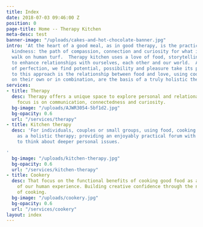 ```yaml
---
title: Index
date: 2018-07-03 09:46:00 Z
position: 0
page-title: Home -- Therapy Kitchen
meta-desc: test
banner-image: "/uploads/cakes-and-hot-chocolate-banner.jpg"
intro: 'At the heart of a good meal, as in good therapy, is the practice of loving
  kindness: the path of compassion, connection and curiosity for what it means to
  walk on human turf.  Therapy kitchen uses a love of food, storytelling and people
  to enhance relationships with ourselves, each other and our world.  Abandoning notions
  of perfection, we find potential, possibility and pleasure take its place.  Central
  to this approach is the relationship between food and love, using cooking and conversation,
  on their own or in combination, are the basis of a truly holistic therapeutic experience.'
services:
- title: Therapy
  desc: Therapy offers a unique space to explore personal and relational issues. The
    focus is on communication, connectedness and curiosity.
  bg-image: "/uploads/AJWR3054-5bf1d2.jpg"
  bg-opacity: 0.6
  url: "/services/therapy"
- title: Kitchen therapy
  desc: 'For individuals, couples or small groups, using food, cooking and eating
    as a holistic therapy; providing an enjoyably practical forum with the potential
    to think about deeper personal issues.

'
  bg-image: "/uploads/kitchen-therapy.jpg"
  bg-opacity: 0.6
  url: "/services/kitchen-therapy"
- title: Cookery
  desc: That focus on the functional benefits of cooking good food as a vital part
    of our human experience. Building creative confidence through the natural art
    of cooking.
  bg-image: "/uploads/cookery.jpg"
  bg-opacity: 0.6
  url: "/services/cookery"
layout: index
---
```


